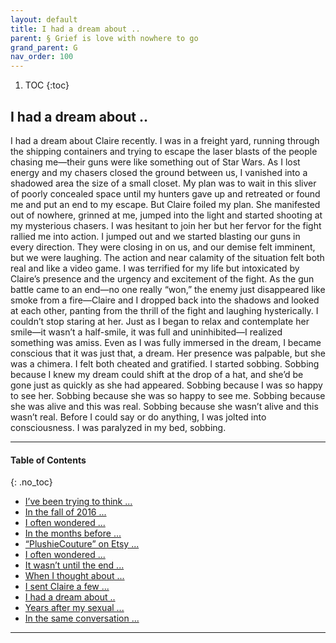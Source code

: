 ```yaml
---
layout: default
title: I had a dream about ..     
parent: § Grief is love with nowhere to go
grand_parent: G 
nav_order: 100 
---
```

<style>
.dont-break-out {
  /* These are technically the same, but use both */
  overflow-wrap: break-word;
  word-wrap: break-word;

     -ms-word-break: break-all;
  /* This is the dangerous one in WebKit, as it breaks things wherever */
  word-break: break-all;
  /* Instead use this non-standard one: */
  word-break: break-word;
}

.youtube-container {
    position: relative;
    width: 100%;
    height: 0;
    padding-bottom: 56.25%;
}
.youtube-video {
    position: absolute;
    top: 0;
    left: 0;
    width: 100%;
    height: 100%;
}

</style>

<div class="dont-break-out" markdown="1">

1. TOC
{:toc}

## I had a dream about .. 

I had a dream about Claire recently. I was in a freight yard, running through the shipping containers and trying to escape the laser blasts of the people chasing me—their guns were like something out of Star Wars. As I lost energy and my chasers closed the ground between us, I vanished into a shadowed area the size of a small closet. My plan was to wait in this sliver of poorly concealed space until my hunters gave up and retreated or found me and put an end to my escape. But Claire foiled my plan. She manifested out of nowhere, grinned at me, jumped into the light and started shooting at my mysterious chasers. I was hesitant to join her but her fervor for the fight rallied me into action. I jumped out and we started blasting our guns in every direction. They were closing in on us, and our demise felt imminent, but we were laughing. The action and near calamity of the situation felt both real and like a video game. I was terrified for my life but intoxicated by Claire’s presence and the urgency and excitement of the fight. As the gun battle came to an end—no one really “won,” the enemy just disappeared like smoke from a fire—Claire and I dropped back into the shadows and looked at each other, panting from the thrill of the fight and laughing hysterically. I couldn’t stop staring at her. Just as I began to relax and contemplate her smile—it wasn’t a half-smile, it was full and uninhibited—I realized something was amiss. Even as I was fully immersed in the dream, I became conscious that it was just that, a dream. Her presence was palpable, but she was a chimera. I felt both cheated and gratified. I started sobbing. Sobbing because I knew my dream could shift at the drop of a hat, and she’d be gone just as quickly as she had appeared. Sobbing because I was so happy to see her. Sobbing because she was so happy to see me. Sobbing because she was alive and this was real. Sobbing because she wasn’t alive and this wasn’t real. Before I could say or do anything, I was jolted into consciousness. I was paralyzed in my bed, sobbing.

***

#### Table of Contents
{: .no_toc}

<ul><li> <a href="/docs/behavior/grief-is-love-with-nowhere-to-go-1/">I’ve been trying to think ...</a></li><li> <a href="/docs/behavior/grief-is-love-with-nowhere-to-go-2/">In the fall of 2016 ...</a></li><li> <a href="/docs/behavior/grief-is-love-with-nowhere-to-go-3/">I often wondered ...</a></li><li> <a href="/docs/behavior/grief-is-love-with-nowhere-to-go-4/">In the months before ...</a></li><li> <a href="/docs/behavior/grief-is-love-with-nowhere-to-go-5/">“PlushieCouture” on Etsy ...</a></li><li> <a href="/docs/behavior/grief-is-love-with-nowhere-to-go-6/">I often wondered ...</a></li><li> <a href="/docs/behavior/grief-is-love-with-nowhere-to-go-7/">It wasn’t until the end ...</a></li><li> <a href="/docs/behavior/grief-is-love-with-nowhere-to-go-8/">When I thought about ...</a></li><li> <a href="/docs/behavior/grief-is-love-with-nowhere-to-go-9/">I sent Claire a few ...</a></li><li> <a href="/docs/behavior/grief-is-love-with-nowhere-to-go-10/">I had a dream about ..</a></li><li> <a href="/docs/behavior/grief-is-love-with-nowhere-to-go-11/">Years after my sexual ...</a></li><li> <a href="/docs/behavior/grief-is-love-with-nowhere-to-go-12/">In the same conversation ...</a></li></ul>

***

</div>
